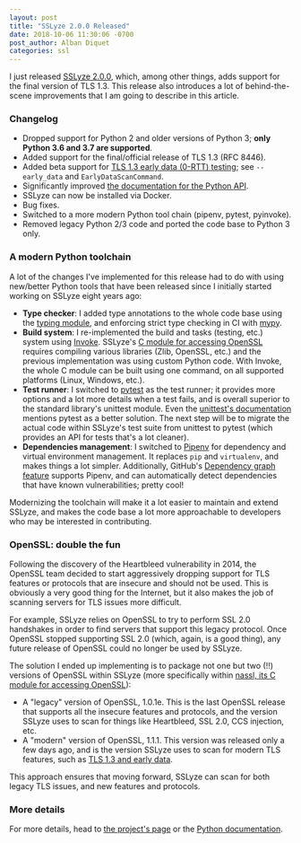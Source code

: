 ```yaml
---
layout: post
title: "SSLyze 2.0.0 Released"
date: 2018-10-06 11:30:06 -0700
post_author: Alban Diquet
categories: ssl
---
```


I just released [SSLyze 2.0.0][sslyze-gh], which, among other things, adds support for the final version of TLS 1.3. This release also introduces a lot of behind-the-scene improvements that I am going to describe in this article.

### Changelog

* Dropped support for Python 2 and older versions of Python 3; **only Python 3.6 and 3.7 are supported**.
* Added support for the final/official release of TLS 1.3 (RFC 8446).
* Added beta support for [TLS 1.3 early data (0-RTT) testing](https://tools.ietf.org/html/draft-ietf-httpbis-replay); see `--early_data` and `EarlyDataScanCommand`.
* Significantly improved [the documentation for the Python API][sslyze-documentation].
* SSLyze can now be installed via Docker.
* Bug fixes.
* Switched to a more modern Python tool chain (pipenv, pytest, pyinvoke).
* Removed legacy Python 2/3 code and ported the code base to Python 3 only.

### A modern Python toolchain

A lot of the changes I've implemented for this release had to do with using new/better Python tools that have been released since I initially started working on SSLyze eight years ago:

* **Type checker**: I added type annotations to the whole code base using the [typing module](https://docs.python.org/3/library/typing.html), and enforcing strict type checking in CI with [mypy](https://mypy.readthedocs.io/en/latest/).
* **Build system**: I re-implemented the build and tasks (testing, etc.) system using [Invoke](https://www.pyinvoke.org/). SSLyze's [C module for accessing OpenSSL](nass-gh) requires compiling various libraries (Zlib, OpenSSL, etc.) and the previous implementation was using custom Python code. With Invoke, the whole C module can be built using one command, on all supported platforms (Linux, Windows, etc.).
* **Test runner**: I switched to [pytest](https://docs.pytest.org/en/latest/) as the test runner; it provides more options and a lot more details when a test fails, and is overall superior to the standard library's unittest module. Even the [unittest's documentation](https://docs.python.org/3.7/library/unittest.html) mentions pytest as a better solution. The next step will be to migrate the actual code within SSLyze's test suite from unittest to pytest (which provides an API for tests that's a lot cleaner).
* **Dependencies management**: I switched to [Pipenv](https://pipenv.readthedocs.io/en/latest/) for dependency and virtual environment management. It replaces `pip` and `virtualenv`, and makes things a lot simpler. Additionally, GitHub's [Dependency graph feature](https://github.com/nabla-c0d3/sslyze/network/dependencies) supports Pipenv, and can automatically detect dependencies that have known vulnerabilities; pretty cool!

Modernizing the toolchain will make it a lot easier to maintain and extend SSLyze, and makes the code base a lot more approachable to developers who may be interested in contributing.

### OpenSSL: double the fun

Following the discovery of the Heartbleed vulnerability in 2014, the OpenSSL team decided to start aggressively dropping support for TLS features or protocols that are insecure and should not be used. This is obviously a very good thing for the Internet, but it also makes the job of scanning servers for TLS issues more difficult.

For example, SSLyze relies on OpenSSL to try to perform SSL 2.0 handshakes in order to find servers that support this legacy protocol. Once OpenSSL stopped supporting SSL 2.0 (which, again, is a good thing), any future release of OpenSSL could no longer be used by SSLyze.

The solution I ended up implementing is to package not one but two (!!) versions of OpenSSL within SSLyze (more specifically within [nassl, its C module for accessing OpenSSL](https://github.com/nabla-c0d3/nassl)):

* A "legacy" version of OpenSSL, 1.0.1e. This is the last OpenSSL release that supports all the insecure features and protocols, and the version SSLyze uses to scan for things like Heartbleed, SSL 2.0, CCS injection, etc.
* A "modern" version of OpenSSL, 1.1.1. This version was released only a few days ago, and is the version SSLyze uses to scan for modern TLS features, such as [TLS 1.3 and early data](https://blog.cloudflare.com/introducing-0-rtt/).

This approach ensures that moving forward, SSLyze can scan for both legacy TLS issues, and new features and protocols.

### More details

For more details, head to [the project's page][sslyze-gh] or the [Python documentation][sslyze-documentation].

[nass-gh]: https://github.com/nabla-c0d3/nassl
[sslyze-documentation]: https://nabla-c0d3.github.io/sslyze/documentation/
[sslyze-gh]: https://github.com/nabla-c0d3/sslyze/releases
